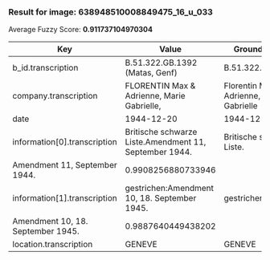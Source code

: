 ### Result for image: 638948510008849475_16_u_033
Average Fuzzy Score: **0.911737104970304**
<small>

| Key | Value | Ground Truth | Score |
| --- | --- | --- | --- |
| b_id.transcription | B.51.322.GB.1392 (Matas, Genf) | B.51.322.GB.1392 | 0.6956521739130435 |
| company.transcription | FLORENTIN Max & Adrienne, Marie Gabrielle, | Florentin Max & Adrienne, Marie Gabrielle | 0.7951807228915662 |
| date | 1944-12-20 | 1944-12-20 | 1.0 |
| information[0].transcription | Britische schwarze Liste.Amendment 11, September 1944. | Britische schwarze Liste.
Amendment 11, September 1944. | 0.9908256880733946 |
| information[1].transcription | gestrichen:Amendment 10, 18. September 1945. | gestrichen:
Amendment 10, 18. September 1945. | 0.9887640449438202 |
| location.transcription | GENEVE | GENEVE | 1.0 |

</small>
